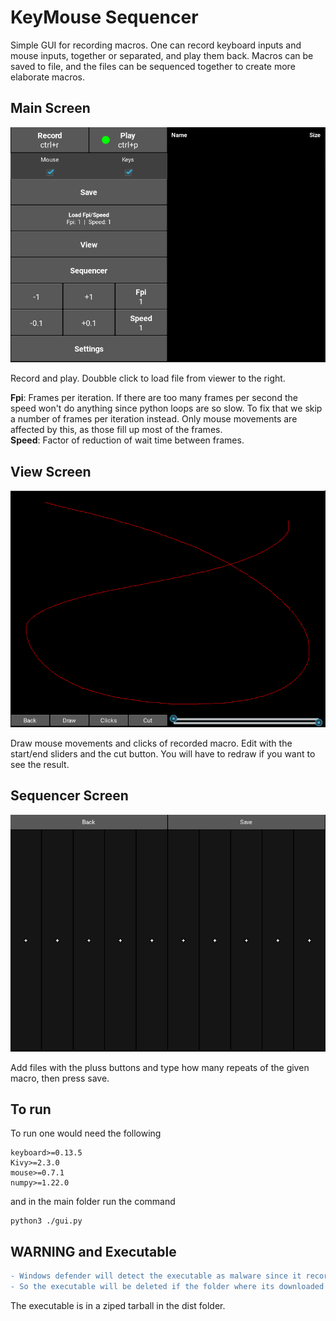 # KeyMouse Sequencer

Simple GUI for recording macros. One can record keyboard inputs and mouse inputs, together or separated, and play them back. Macros can be saved to file, and the files can be sequenced together to create more elaborate macros.

## Main Screen

![](https://github.com/henrikbreitenstein/KeyMouse-Sequencer/blob/main/images/main.PNG)

Record and play. Doubble click to load file from viewer to the right.

**Fpi**: Frames per iteration. If there are too many frames per second the speed won't do anything since python loops are so slow. To fix that we skip a number of frames per iteration instead. Only mouse movements are affected by this, as those fill up most of the frames.\
**Speed**: Factor of reduction of wait time between frames.

## View Screen

![](https://github.com/henrikbreitenstein/KeyMouse-Sequencer/blob/main/images/view.PNG)

Draw mouse movements and clicks of recorded macro. Edit with the start/end sliders and the cut button. You will have to redraw if you want to see the result.

## Sequencer Screen

![](https://github.com/henrikbreitenstein/KeyMouse-Sequencer/blob/main/images/sequencer.PNG)

Add files with the pluss buttons and type how many repeats of the given macro, then press save.

## To run

To run one would need the following

```
keyboard>=0.13.5
Kivy>=2.3.0
mouse>=0.7.1
numpy>=1.22.0
```

and in the main folder run the command

```
python3 ./gui.py
```

## WARNING and Executable

```diff 
- Windows defender will detect the executable as malware since it records keyboard and mouse inputs.
- So the executable will be deleted if the folder where its downloaded to is not excepted from windows defender.
```

The executable is in a ziped tarball in the dist folder.
